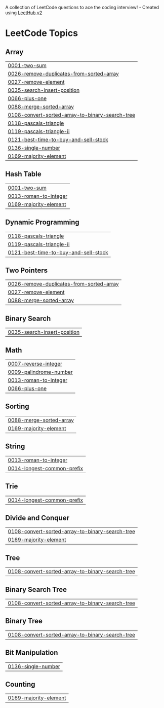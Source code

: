 A collection of LeetCode questions to ace the coding interview! - Created using [LeetHub v2](https://github.com/arunbhardwaj/LeetHub-2.0)
<!---LeetCode Topics Start-->
# LeetCode Topics
## Array
|  |
| ------- |
| [0001-two-sum](https://github.com/IshwarPatel01/DSA-Data-Structure-and-Algorithm/tree/master/0001-two-sum) |
| [0026-remove-duplicates-from-sorted-array](https://github.com/IshwarPatel01/DSA-Data-Structure-and-Algorithm/tree/master/0026-remove-duplicates-from-sorted-array) |
| [0027-remove-element](https://github.com/IshwarPatel01/DSA-Data-Structure-and-Algorithm/tree/master/0027-remove-element) |
| [0035-search-insert-position](https://github.com/IshwarPatel01/DSA-Data-Structure-and-Algorithm/tree/master/0035-search-insert-position) |
| [0066-plus-one](https://github.com/IshwarPatel01/DSA-Data-Structure-and-Algorithm/tree/master/0066-plus-one) |
| [0088-merge-sorted-array](https://github.com/IshwarPatel01/DSA-Data-Structure-and-Algorithm/tree/master/0088-merge-sorted-array) |
| [0108-convert-sorted-array-to-binary-search-tree](https://github.com/IshwarPatel01/DSA-Data-Structure-and-Algorithm/tree/master/0108-convert-sorted-array-to-binary-search-tree) |
| [0118-pascals-triangle](https://github.com/IshwarPatel01/DSA-Data-Structure-and-Algorithm/tree/master/0118-pascals-triangle) |
| [0119-pascals-triangle-ii](https://github.com/IshwarPatel01/DSA-Data-Structure-and-Algorithm/tree/master/0119-pascals-triangle-ii) |
| [0121-best-time-to-buy-and-sell-stock](https://github.com/IshwarPatel01/DSA-Data-Structure-and-Algorithm/tree/master/0121-best-time-to-buy-and-sell-stock) |
| [0136-single-number](https://github.com/IshwarPatel01/DSA-Data-Structure-and-Algorithm/tree/master/0136-single-number) |
| [0169-majority-element](https://github.com/IshwarPatel01/DSA-Data-Structure-and-Algorithm/tree/master/0169-majority-element) |
## Hash Table
|  |
| ------- |
| [0001-two-sum](https://github.com/IshwarPatel01/DSA-Data-Structure-and-Algorithm/tree/master/0001-two-sum) |
| [0013-roman-to-integer](https://github.com/IshwarPatel01/DSA-Data-Structure-and-Algorithm/tree/master/0013-roman-to-integer) |
| [0169-majority-element](https://github.com/IshwarPatel01/DSA-Data-Structure-and-Algorithm/tree/master/0169-majority-element) |
## Dynamic Programming
|  |
| ------- |
| [0118-pascals-triangle](https://github.com/IshwarPatel01/DSA-Data-Structure-and-Algorithm/tree/master/0118-pascals-triangle) |
| [0119-pascals-triangle-ii](https://github.com/IshwarPatel01/DSA-Data-Structure-and-Algorithm/tree/master/0119-pascals-triangle-ii) |
| [0121-best-time-to-buy-and-sell-stock](https://github.com/IshwarPatel01/DSA-Data-Structure-and-Algorithm/tree/master/0121-best-time-to-buy-and-sell-stock) |
## Two Pointers
|  |
| ------- |
| [0026-remove-duplicates-from-sorted-array](https://github.com/IshwarPatel01/DSA-Data-Structure-and-Algorithm/tree/master/0026-remove-duplicates-from-sorted-array) |
| [0027-remove-element](https://github.com/IshwarPatel01/DSA-Data-Structure-and-Algorithm/tree/master/0027-remove-element) |
| [0088-merge-sorted-array](https://github.com/IshwarPatel01/DSA-Data-Structure-and-Algorithm/tree/master/0088-merge-sorted-array) |
## Binary Search
|  |
| ------- |
| [0035-search-insert-position](https://github.com/IshwarPatel01/DSA-Data-Structure-and-Algorithm/tree/master/0035-search-insert-position) |
## Math
|  |
| ------- |
| [0007-reverse-integer](https://github.com/IshwarPatel01/DSA-Data-Structure-and-Algorithm/tree/master/0007-reverse-integer) |
| [0009-palindrome-number](https://github.com/IshwarPatel01/DSA-Data-Structure-and-Algorithm/tree/master/0009-palindrome-number) |
| [0013-roman-to-integer](https://github.com/IshwarPatel01/DSA-Data-Structure-and-Algorithm/tree/master/0013-roman-to-integer) |
| [0066-plus-one](https://github.com/IshwarPatel01/DSA-Data-Structure-and-Algorithm/tree/master/0066-plus-one) |
## Sorting
|  |
| ------- |
| [0088-merge-sorted-array](https://github.com/IshwarPatel01/DSA-Data-Structure-and-Algorithm/tree/master/0088-merge-sorted-array) |
| [0169-majority-element](https://github.com/IshwarPatel01/DSA-Data-Structure-and-Algorithm/tree/master/0169-majority-element) |
## String
|  |
| ------- |
| [0013-roman-to-integer](https://github.com/IshwarPatel01/DSA-Data-Structure-and-Algorithm/tree/master/0013-roman-to-integer) |
| [0014-longest-common-prefix](https://github.com/IshwarPatel01/DSA-Data-Structure-and-Algorithm/tree/master/0014-longest-common-prefix) |
## Trie
|  |
| ------- |
| [0014-longest-common-prefix](https://github.com/IshwarPatel01/DSA-Data-Structure-and-Algorithm/tree/master/0014-longest-common-prefix) |
## Divide and Conquer
|  |
| ------- |
| [0108-convert-sorted-array-to-binary-search-tree](https://github.com/IshwarPatel01/DSA-Data-Structure-and-Algorithm/tree/master/0108-convert-sorted-array-to-binary-search-tree) |
| [0169-majority-element](https://github.com/IshwarPatel01/DSA-Data-Structure-and-Algorithm/tree/master/0169-majority-element) |
## Tree
|  |
| ------- |
| [0108-convert-sorted-array-to-binary-search-tree](https://github.com/IshwarPatel01/DSA-Data-Structure-and-Algorithm/tree/master/0108-convert-sorted-array-to-binary-search-tree) |
## Binary Search Tree
|  |
| ------- |
| [0108-convert-sorted-array-to-binary-search-tree](https://github.com/IshwarPatel01/DSA-Data-Structure-and-Algorithm/tree/master/0108-convert-sorted-array-to-binary-search-tree) |
## Binary Tree
|  |
| ------- |
| [0108-convert-sorted-array-to-binary-search-tree](https://github.com/IshwarPatel01/DSA-Data-Structure-and-Algorithm/tree/master/0108-convert-sorted-array-to-binary-search-tree) |
## Bit Manipulation
|  |
| ------- |
| [0136-single-number](https://github.com/IshwarPatel01/DSA-Data-Structure-and-Algorithm/tree/master/0136-single-number) |
## Counting
|  |
| ------- |
| [0169-majority-element](https://github.com/IshwarPatel01/DSA-Data-Structure-and-Algorithm/tree/master/0169-majority-element) |
<!---LeetCode Topics End-->